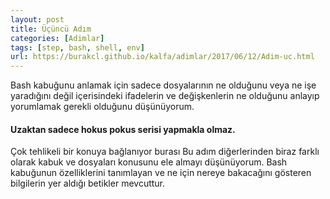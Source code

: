 ```yaml
---
layout: post
title: Üçüncü Adım
categories: [Adimlar]
tags: [step, bash, shell, env]
url: https://burakcl.github.io/kalfa/adimlar/2017/06/12/Adim-uc.html
---
```

Bash kabuğunu anlamak için sadece dosyalarının ne olduğunu veya ne işe yaradığını değil içerisindeki ifadelerin ve değişkenlerin ne olduğunu anlayıp yorumlamak gerekli olduğunu düşünüyorum.
#### Uzaktan sadece hokus pokus serisi yapmakla olmaz.
Çok tehlikeli bir konuya bağlanıyor burası
Bu adım diğerlerinden biraz farklı olarak kabuk ve dosyaları konusunu ele almayı düşünüyorum. Bash kabuğunun özelliklerini tanımlayan ve ne için nereye bakacağını gösteren bilgilerin yer aldığı betikler mevcuttur.
